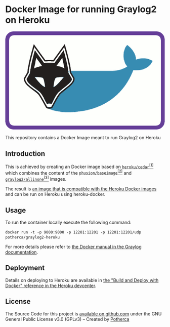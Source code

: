 # Docker Image for running Graylog2 on Heroku

![](graylog2-docker-heroku-logo.png)

This repository contains a Docker Image meant to run Graylog2 on Heroku

## Introduction

This is achieved by creating an Docker image based on [`heroku/cedar`](https://hub.docker.com/r/heroku/cedar/)[<sup>[1]</sup>](https://github.com/heroku/stack-images) which combines the content of the [`phusion/baseimage`](https://hub.docker.com/r/phusion/baseimage/)[<sup>[2]</sup>](https://github.com/phusion/baseimage-docker/tree/master/image) and [`graylog2/allinone`](https://hub.docker.com/r/graylog2/allinone/)[<sup>[3]</sup>](https://github.com/Graylog2/graylog2-images/tree/master/docker) images.

The result is [an image that is compatible with the Heroku Docker images](https://hub.docker.com/r/potherca/graylog2-heroku/) and can be run on Heroku using heroku-docker.

## Usage

To run the container locally execute the following command:

    docker run -t -p 9000:9000 -p 12201:12201 -p 12201:12201/udp potherca/graylog2-heroku

For more details please refer to [the Docker manual in the Graylog documentation](http://docs.graylog.org/en/latest/pages/installation/docker.html).

## Deployment

Details on deploying to Heroku are available in [the "Build and Deploy with Docker" reference in the Heroku devcenter](https://devcenter.heroku.com/articles/docker).

## License

The Source Code for this project is [available on github.com](https://github.com/Potherca/graylog2-heroku-docker-image) under the GNU General Public License v3.0 (GPLv3) – Created by [Potherca](http://pother.ca/)

